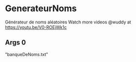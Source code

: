 # GenerateurNoms
Générateur de noms aléatoires
Watch more videos @wuddy at https://youtu.be/V0-ROEjWk1c


## Args 0
"banqueDeNoms.txt"

